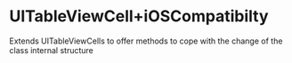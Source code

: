 UITableViewCell+iOSCompatibilty
===============================

Extends UITableViewCells to offer methods to cope with the change of the class internal structure

